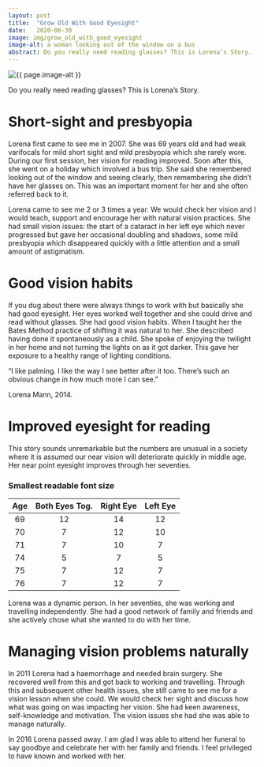 ```yaml
---
layout: post
title:  "Grow Old With Good Eyesight"
date:   2020-06-30
image: img/grow_old_with_good_eyesight
image-alt: a woman looking out of the window on a bus
abstract: Do you really need reading glasses? This is Lorena’s Story.
---
```

<img class="post-image" src="/{{ page.image | bust_cache }}" alt="{{ page.image-alt }}"/>

Do you really need reading glasses? This is Lorena’s Story.

# Short-sight and presbyopia

Lorena first came to see me in 2007. She was 69 years old and had weak varifocals for mild short sight and mild presbyopia which she rarely wore. During our first session, her vision for reading improved. Soon after this, she went on a holiday which involved a bus trip. She said she remembered looking out of the window and seeing clearly, then remembering she didn’t have her glasses on. This was an important moment for her and she often referred back to it.

Lorena came to see me 2 or 3 times a year. We would check her vision and I would teach, support and encourage her with natural vision practices. She had small vision issues: the start of a cataract in her left eye which never progressed but gave her occasional doubling and shadows, some mild presbyopia which disappeared quickly with a little attention and a small amount of astigmatism.

# Good vision habits

If you dug about there were always things to work with but basically she had good eyesight. Her eyes worked well together and she could drive and read without glasses. She had good vision habits. When I taught her the Bates Method practice of shifting it was natural to her. She described having done it spontaneously as a child. She spoke of enjoying the twilight in her home and not turning the lights on as it got darker. This gave her exposure to a healthy range of lighting conditions.

“I like palming. I like the way I see better after it too. There’s such an obvious change in how much more I can see.”

Lorena Mann, 2014.

# Improved eyesight for reading

This story sounds unremarkable but the numbers are unusual in a society where it is assumed our near vision will deteriorate quickly in middle age. Her near point eyesight improves through her seventies.

### Smallest readable font size

| Age | Both Eyes Tog. | Right Eye | Left Eye
|:---:|:---:|:---:|:---:
| 69 | 12 | 14 | 12
| 70 | 7 | 12 | 10
| 71 | 7 | 10 | 7
| 74 | 5 | 7 | 5
| 75 | 7 | 12 | 7
| 76 | 7 | 12 | 7

Lorena was a dynamic person. In her seventies, she was working and travelling independently. She had a good network of family and friends and she actively chose what she wanted to do with her time.

# Managing vision problems naturally

In 2011 Lorena had a haemorrhage and needed brain surgery. She recovered well from this and got back to working and travelling. Through this and subsequent other health issues, she still came to see me for a vision lesson when she could. We would check her sight and discuss how what was going on was impacting her vision. She had keen awareness, self-knowledge and motivation. The vision issues she had she was able to manage naturally.

In 2016 Lorena passed away. I am glad I was able to attend her funeral to say goodbye and celebrate her with her family and friends. I feel privileged to have known and worked with her.
